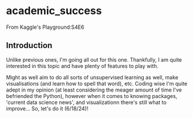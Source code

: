 # academic_success
From Kaggle's Playground:S4E6

## Introduction

Unlike previous ones, I'm going all out for this one. Thankfully, I am quite interested in this topic and have plenty of features to play with.

Might as well aim to do all sorts of unsupervised learning as well, make visualisations (and learn how to spell that word), etc. Coding wise I'm quite adept in my opinion (at least considering the meager amount of time I've befriended the Python), however when it comes to knowing packages, 'current data science news', and visualizationn there's still what to improve... So, let's do it (6/18/24)!